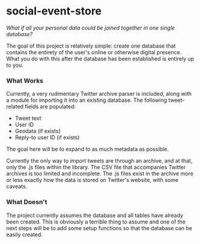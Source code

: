 # social-event-store

*What if all your personal data could be joined together in one single database?*

The goal of this project is relatively simple: create one database that contains the entirety of the user's online or otherwise digital presence. What you do with this after the database has been established is entirely up to you.

### What Works

Currently, a very rudimentary Twitter archive parser is included, along with a module for importing it into an existing database. The following tweet-related fields are populated:

* Tweet text
* User ID
* Geodata (if exists)
* Reply-to user ID (if exists)

The goal here will be to expand to as much metadata as possible.

Currently the only way to import tweets are through an archive, and at that, only the .js files within the library. The CSV file that accompanies Twitter archives is too limited and incomplete. The .js files exist in the archive more or less exactly how the data is stored on Twitter's website, with some caveats.

### What Doesn't

The project currently assumes the database and all tables have already been created. This is obviously a terrible thing to assume and one of the next steps will be to add some setup functions so that the database can be easily created.